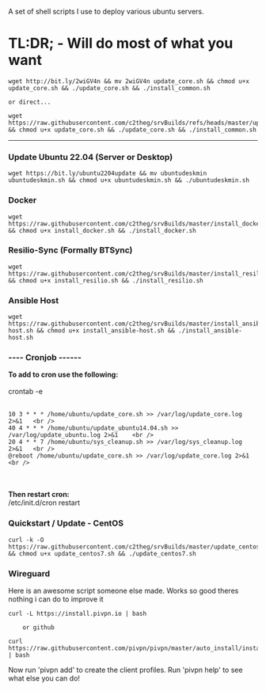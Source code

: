 A set of shell scripts I use to deploy various ubuntu servers.

<h1>TL:DR;  - Will do most of what you want</h1>

```
wget http://bit.ly/2wiGV4n && mv 2wiGV4n update_core.sh && chmod u+x update_core.sh && ./update_core.sh && ./install_common.sh

or direct...

wget https://raw.githubusercontent.com/c2theg/srvBuilds/refs/heads/master/update_core.sh && chmod u+x update_core.sh && ./update_core.sh && ./install_common.sh

```


<hr />
<h3> Update Ubuntu 22.04 (Server or Desktop) </h3>


```
wget https://bit.ly/ubuntu2204update && mv ubuntudeskmin ubuntudeskmin.sh && chmod u+x ubuntudeskmin.sh && ./ubuntudeskmin.sh
```


<h3>Docker</h3>

```
wget https://raw.githubusercontent.com/c2theg/srvBuilds/master/install_docker.sh && chmod u+x install_docker.sh && ./install_docker.sh
```


<h3>Resilio-Sync (Formally BTSync) </h3>

```
wget https://raw.githubusercontent.com/c2theg/srvBuilds/master/install_resilio.sh && chmod u+x install_resilio.sh && ./install_resilio.sh
```


<h3>Ansible Host </h3>

```
wget https://raw.githubusercontent.com/c2theg/srvBuilds/master/install_ansible-host.sh && chmod u+x install_ansible-host.sh && ./install_ansible-host.sh
```

<h3> ----  Cronjob ------ </h3>
<b> To add to cron use the following: </b> <br /> <br />
crontab -e   <br /> <br />

```
10 3 * * * /home/ubuntu/update_core.sh >> /var/log/update_core.log 2>&1   <br />
40 4 * * * /home/ubuntu/update_ubuntu14.04.sh >> /var/log/update_ubuntu.log 2>&1    <br />
20 4 * * 7 /home/ubuntu/sys_cleanup.sh >> /var/log/sys_cleanup.log 2>&1   <br />
@reboot /home/ubuntu/update_core.sh >> /var/log/update_core.log 2>&1    <br />

```

<br /> <br /> 
<b> Then restart cron:  </b><br />
/etc/init.d/cron restart


<h3>Quickstart / Update - CentOS</h3>

```
curl -k -O https://raw.githubusercontent.com/c2theg/srvBuilds/master/update_centos7.sh && chmod u+x update_centos7.sh && ./update_centos7.sh
```


<h3>Wireguard</h3>
Here is an awesome script someone else made. Works so good theres nothing i can do to improve it

```
curl -L https://install.pivpn.io | bash

    or github

curl https://raw.githubusercontent.com/pivpn/pivpn/master/auto_install/install.sh | bash

```

 Now run 'pivpn add' to create the client profiles. 
 Run 'pivpn help' to see what else you can do!

